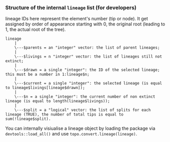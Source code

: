 ### Structure of the internal `lineage` list  (for developers)

lineage IDs here represent the element's number (tip or node). It get assigned by order of appearance starting with 0, the original root (leading to 1, the actual root of the tree).

```
lineage
    |
    \---$parents = an "integer" vector: the list of parent lineages;
    |
    \---$livings = n "integer" vector: the list of lineages still not extinct;
    |   
    \---$drawn = a single "integer": the ID of the selected lineage; this must be a number in 1:lineage$n;
    |
    \---$current = a single "integer": the selected lineage (is equal to lineage$livings[lineage$drawn]);
    |
    \---$n = a single "integer": the current number of non extinct lineage (is equal to length(lineage$livings));
    |
    \---$split = a "logical" vector: the list of splits for each lineage (TRUE), the number of total tips is equal to sum(!lineage$split).
```

You can internally visiualise a lineage object by loading the package via `devtools::load_all()` and use `topo.convert.lineage(lineage)`.